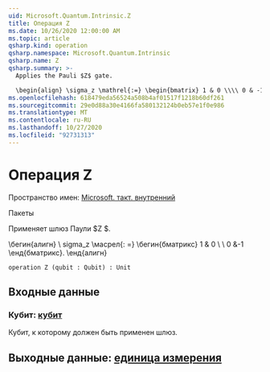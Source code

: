 ```yaml
---
uid: Microsoft.Quantum.Intrinsic.Z
title: Операция Z
ms.date: 10/26/2020 12:00:00 AM
ms.topic: article
qsharp.kind: operation
qsharp.namespace: Microsoft.Quantum.Intrinsic
qsharp.name: Z
qsharp.summary: >-
  Applies the Pauli $Z$ gate.

  \begin{align} \sigma_z \mathrel{:=} \begin{bmatrix} 1 & 0 \\\\ 0 & -1 \end{bmatrix}. \end{align}
ms.openlocfilehash: 618479eda56524a508b4af01517f1218b60df261
ms.sourcegitcommit: 29e0d88a30e4166fa580132124b0eb57e1f0e986
ms.translationtype: MT
ms.contentlocale: ru-RU
ms.lasthandoff: 10/27/2020
ms.locfileid: "92731313"
---
```

# <a name="z-operation"></a>Операция Z

Пространство имен: [Microsoft. такт. внутренний](xref:Microsoft.Quantum.Intrinsic)

Пакеты [](https://nuget.org/packages/)


Применяет шлюз Паули $Z $.

\бегин{алигн} \ sigma_z \масрел{: =} \бегин{бматрикс} 1 & 0 \\ \\ 0 &-1 \енд{бматрикс}.
\енд{алигн}

```qsharp
operation Z (qubit : Qubit) : Unit
```


## <a name="input"></a>Входные данные

### <a name="qubit--qubit"></a>Кубит: [кубит](xref:microsoft.quantum.lang-ref.qubit)

Кубит, к которому должен быть применен шлюз.



## <a name="output--unit"></a>Выходные данные: [единица измерения](xref:microsoft.quantum.lang-ref.unit)


